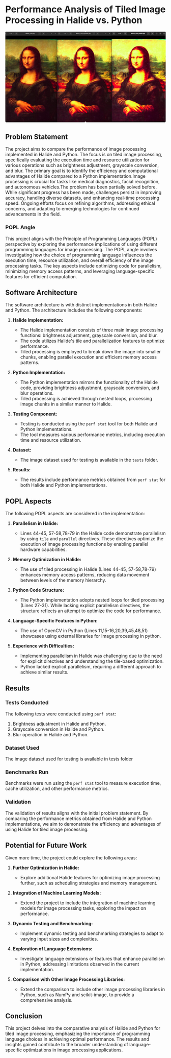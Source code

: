 # Performance Analysis of Tiled Image Processing in Halide vs. Python

![Home_page_Image](../results/result.png)

## Problem Statement

The project aims to compare the performance of image processing implemented in Halide and Python. The focus is on tiled image processing, specifically evaluating the execution time and resource utilization for various operations such as brightness adjustment, grayscale conversion, and blur. The primary goal is to identify the efficiency and computational advantages of Halide compared to a Python implementation.Image processing is crucial for tasks like medical diagnostics, facial recognition, and autonomous vehicles.The problem has been partially solved before. While significant progress has been made, challenges persist in improving accuracy, handling diverse datasets, and enhancing real-time processing speed. Ongoing efforts focus on refining algorithms, addressing ethical concerns, and adapting to emerging technologies for continued advancements in the field.

### POPL Angle

This project aligns with the Principle of Programming Languages (POPL) perspective by exploring the performance implications of using different programming languages for image processing. The POPL angle involves investigating how the choice of programming language influences the execution time, resource utilization, and overall efficiency of the image processing tasks. The key aspects include optimizing code for parallelism, minimizing memory access patterns, and leveraging language-specific features for efficient computation.

## Software Architecture

The software architecture is with distinct implementations in both Halide and Python. The architecture includes the following components:

1. **Halide Implementation:**
   - The Halide implementation consists of three main image processing functions: brightness adjustment, grayscale conversion, and blur.
   - The code utilizes Halide's tile and parallelization features to optimize performance.
   - Tiled processing is employed to break down the image into smaller chunks, enabling parallel execution and efficient memory access patterns.

2. **Python Implementation:**
   - The Python implementation mirrors the functionality of the Halide code, providing brightness adjustment, grayscale conversion, and blur operations.
   - Tiled processing is achieved through nested loops, processing image chunks in a similar manner to Halide.

3. **Testing Component:**
   - Testing is conducted using the `perf stat` tool for both Halide and Python implementations.
   - The tool measures various performance metrics, including execution time and resource utilization.

4. **Dataset:**
   - The image dataset used for testing is available in the `tests` folder.

5. **Results:**
   - The results include performance metrics obtained from `perf stat` for both Halide and Python implementations.

## POPL Aspects

The following POPL aspects are considered in the implementation:

1. **Parallelism in Halide:**
   - Lines 44-45, 57-58,78-79 in the Halide code demonstrate parallelism by using `tile` and `parallel` directives. These directives optimize the execution of image processing functions by enabling parallel hardware capabilities.

2. **Memory Optimization in Halide:**
   - The use of tiled processing in Halide (Lines 44-45, 57-58,78-79) enhances memory access patterns, reducing data movement between levels of the memory hierarchy.

3. **Python Code Structure:**
   - The Python implementation adopts nested loops for tiled processing (Lines 27-31). While lacking explicit parallelism directives, the structure reflects an attempt to optimize the code for performance.

4. **Language-Specific Features in Python:**
   - The use of OpenCV in Python (Lines 11,15-16,20,39,45,48,51) showcases using external libraries for Image processing in python.

5. **Experience with Difficulties:**
   - Implementing parallelism in Halide was challenging due to the need for explicit directives and understanding the tile-based optimization.
   - Python lacked explicit parallelism, requiring a different approach to achieve similar results.

## Results

### Tests Conducted

The following tests were conducted using `perf stat`:

1. Brightness adjustment in Halide and Python.
2. Grayscale conversion in Halide and Python.
3. Blur operation in Halide and Python.

### Dataset Used

The image dataset used for testing is available in tests folder

### Benchmarks Run

Benchmarks were run using the `perf stat` tool to measure execution time, cache utilization, and other performance metrics.


### Validation

The validation of results aligns with the initial problem statement. By comparing the performance metrics obtained from Halide and Python implementations, we aim to demonstrate the efficiency and advantages of using Halide for tiled image processing.

## Potential for Future Work

Given more time, the project could explore the following areas:

1. **Further Optimization in Halide:**
   - Explore additional Halide features for optimizing image processing further, such as scheduling strategies and memory management.

2. **Integration of Machine Learning Models:**
   - Extend the project to include the integration of machine learning models for image processing tasks, exploring the impact on performance.

3. **Dynamic Testing and Benchmarking:**
   - Implement dynamic testing and benchmarking strategies to adapt to varying input sizes and complexities.

4. **Exploration of Language Extensions:**
   - Investigate language extensions or features that enhance parallelism in Python, addressing limitations observed in the current implementation.

5. **Comparison with Other Image Processing Libraries:**
   - Extend the comparison to include other image processing libraries in Python, such as NumPy and scikit-image, to provide a comprehensive analysis.

## Conclusion

This project delves into the comparative analysis of Halide and Python for tiled image processing, emphasizing the importance of programming language choices in achieving optimal performance. The results and insights gained contribute to the broader understanding of language-specific optimizations in image processing applications.
